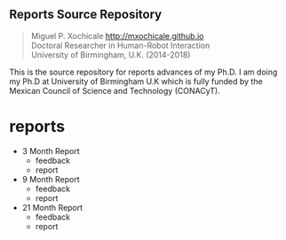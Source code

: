 Reports Source Repository
---
> Miguel P. Xochicale http://mxochicale.github.io  
> Doctoral Researcher in Human-Robot Interaction  
> University of Birmingham, U.K. (2014-2018)


This is the source repository for reports advances of my Ph.D. I am doing my Ph.D at University of Birmingham U.K which is fully funded by the Mexican Council of Science and Technology (CONACyT).

# reports
* 3 Month Report
  * feedback
  * report
* 9 Month Report
  * feedback
  * report
* 21 Month Report
  * feedback
  * report

